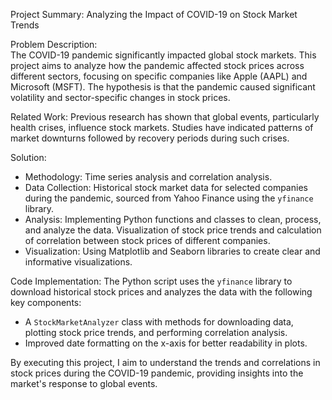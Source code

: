  Project Summary: Analyzing the Impact of COVID-19 on Stock Market Trends

Problem Description:  
The COVID-19 pandemic significantly impacted global stock markets. This project aims to analyze how the pandemic affected stock prices across different sectors, focusing on specific companies like Apple (AAPL) and Microsoft (MSFT). The hypothesis is that the pandemic caused significant volatility and sector-specific changes in stock prices.

Related Work: 
Previous research has shown that global events, particularly health crises, influence stock markets. Studies have indicated patterns of market downturns followed by recovery periods during such crises.

Solution:  
- Methodology: Time series analysis and correlation analysis.
- Data Collection: Historical stock market data for selected companies during the pandemic, sourced from Yahoo Finance using the `yfinance` library.
- Analysis: Implementing Python functions and classes to clean, process, and analyze the data. Visualization of stock price trends and calculation of correlation between stock prices of different companies.
- Visualization: Using Matplotlib and Seaborn libraries to create clear and informative visualizations.

Code Implementation:
The Python script uses the `yfinance` library to download historical stock prices and analyzes the data with the following key components:
- A `StockMarketAnalyzer` class with methods for downloading data, plotting stock price trends, and performing correlation analysis.
- Improved date formatting on the x-axis for better readability in plots.


By executing this project, I aim to understand the trends and correlations in stock prices during the COVID-19 pandemic, providing insights into the market's response to global events.

